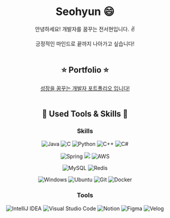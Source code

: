 <div align=center>
  
# Seohyun 😄
안녕하세요! 개발자를 꿈꾸는 전서현입니다. :v:

긍정적인 마인드로 끝까지 나아가고 싶습니다!
<br/><br/>
## ⭐ Portfolio ⭐
[성장을 꿈꾸는 개발자 포트폴리오 입니다!](https://seohyun-0206.notion.site/seohyun-9db6180a66374bc98c879e05dbc7b7f9?pvs=4)
<br/><br/>

## 🔨 Used Tools & Skills 🔨

### Skills
![Java](https://img.shields.io/badge/java-%23ED8B00.svg?style=for-the-badge&logo=openjdk&logoColor=white)	![C](https://img.shields.io/badge/c-%2300599C.svg?style=for-the-badge&logo=c&logoColor=white)
![Python](https://img.shields.io/badge/python-3670A0?style=for-the-badge&logo=python&logoColor=white) 	![C++](https://img.shields.io/badge/c++-%2300599C.svg?style=for-the-badge&logo=c%2B%2B&logoColor=white)
![C#](https://img.shields.io/badge/c%23-%23239120.svg?style=for-the-badge&logo=c-sharp&logoColor=white)

![Spring](https://img.shields.io/badge/spring-%236DB33F.svg?style=for-the-badge&logo=spring&logoColor=white) <img src="https://img.shields.io/badge/Spring Boot-6DB33F?style=for-the-badge&logo=springboot&logoColor=white">
![AWS](https://img.shields.io/badge/AWS-%23FF9900.svg?style=for-the-badge&logo=amazon-aws&logoColor=white)

![MySQL](https://img.shields.io/badge/mysql-4479A1.svg?style=for-the-badge&logo=mysql&logoColor=white) ![Redis](https://img.shields.io/badge/redis-DC382D.svg?style=for-the-badge&logo=redis&logoColor=white)

![Windows](https://img.shields.io/badge/Windows-0078D6?style=for-the-badge&logo=windows&logoColor=white) ![Ubuntu](https://img.shields.io/badge/Ubuntu-E95420?style=for-the-badge&logo=ubuntu&logoColor=white)
![Git](https://img.shields.io/badge/git-%23F05033.svg?style=for-the-badge&logo=git&logoColor=white) ![Docker](https://img.shields.io/badge/docker-%230db7ed.svg?style=for-the-badge&logo=docker&logoColor=white)

### Tools
![IntelliJ IDEA](https://img.shields.io/badge/IntelliJIDEA-000000.svg?style=for-the-badge&logo=intellij-idea&logoColor=white) ![Visual Studio Code](https://img.shields.io/badge/Visual%20Studio%20Code-0078d7.svg?style=for-the-badge&logo=visual-studio-code&logoColor=white)
![Notion](https://img.shields.io/badge/Notion-%23000000.svg?style=for-the-badge&logo=notion&logoColor=white) ![Figma](https://img.shields.io/badge/figma-F24E1E.svg?style=for-the-badge&logo=figma&logoColor=white)
![Velog](https://img.shields.io/badge/Velog-20C997.svg?style=for-the-badge&logo=velog&logoColor=white)

</div>
